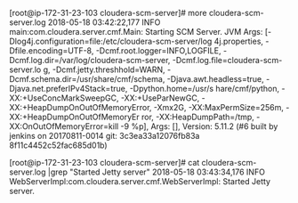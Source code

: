 [root@ip-172-31-23-103 cloudera-scm-server]# more cloudera-scm-server.log
2018-05-18 03:42:22,177 INFO main:com.cloudera.server.cmf.Main: Starting SCM Server. JVM Args: [-Dlog4j.configuration=file:/etc/cloudera-scm-server/log
4j.properties, -Dfile.encoding=UTF-8, -Dcmf.root.logger=INFO,LOGFILE, -Dcmf.log.dir=/var/log/cloudera-scm-server, -Dcmf.log.file=cloudera-scm-server.lo
g, -Dcmf.jetty.threshhold=WARN, -Dcmf.schema.dir=/usr/share/cmf/schema, -Djava.awt.headless=true, -Djava.net.preferIPv4Stack=true, -Dpython.home=/usr/s
hare/cmf/python, -XX:+UseConcMarkSweepGC, -XX:+UseParNewGC, -XX:+HeapDumpOnOutOfMemoryError, -Xmx2G, -XX:MaxPermSize=256m, -XX:+HeapDumpOnOutOfMemoryEr
ror, -XX:HeapDumpPath=/tmp, -XX:OnOutOfMemoryError=kill -9 %p], Args: [], Version: 5.11.2 (#6 built by jenkins on 20170811-0014 git: 3c3ea33a12076fb83a
8f11c4452c52fac685d01b)


[root@ip-172-31-23-103 cloudera-scm-server]# cat cloudera-scm-server.log |grep "Started Jetty server"
2018-05-18 03:43:34,176 INFO WebServerImpl:com.cloudera.server.cmf.WebServerImpl: Started Jetty server.
